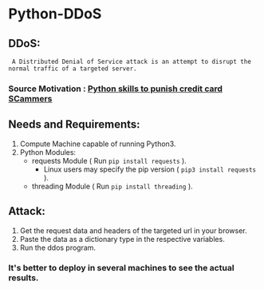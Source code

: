 # Python-DDoS

## DDoS:
     A Distributed Denial of Service attack is an attempt to disrupt the normal traffic of a targeted server.

### Source Motivation : [Python skills to punish credit card SCammers](https://youtu.be/StmNWzHbQJU)     


## Needs and Requirements:

1. Compute Machine capable of running Python3.
2. Python Modules:
    - requests Module ( Run `pip install requests` ).
        - Linux users may specify the pip version ( `pip3 install requests` ).
    - threading Module ( Run `pip install threading` ).

## Attack:

1. Get the request data and headers of the targeted url in your browser.
2. Paste the data as a dictionary type in the respective variables.
3. Run the ddos program.

### It's better to deploy in several machines to see the actual results.


